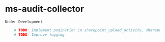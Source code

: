 # ms-audit-collector

`Under Development`

```python
    # TODO: Implement pagination in sharepoint_upload_activity, sharepoint_folder_activity, and sharepoint_subfolder_activity to retrieve all files, if applicable
    # TODO: Improve logging
```
